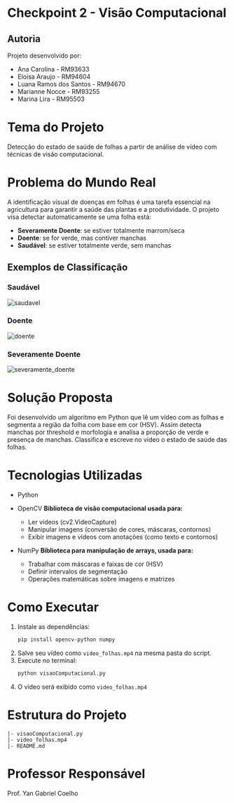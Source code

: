 # Checkpoint 2 - Visão Computacional

## Autoria
Projeto desenvolvido por:
- Ana Carolina - RM93633
- Eloisa Araujo - RM94604
- Luana Ramos dos Santos - RM94670
- Marianne Nocce - RM93255
- Marina Lira - RM95503



# Tema do Projeto
Detecção do estado de saúde de folhas a partir de análise de vídeo com técnicas de visão computacional.

# Problema do Mundo Real
A identificação visual de doenças em folhas é uma tarefa essencial na agricultura para garantir a saúde das plantas e a produtividade. O projeto visa detectar automaticamente se uma folha está:

- **Severamente Doente**: se estiver totalmente marrom/seca
- **Doente**: se for verde, mas contiver manchas
- **Saudável**: se estiver totalmente verde, sem manchas

## Exemplos de Classificação

### Saudável

![saudavel](https://github.com/user-attachments/assets/a5f1d74c-0f3a-4ebd-998a-37207047f50c)


### Doente

![doente](https://github.com/user-attachments/assets/3672c05c-1795-4066-9dce-a05df7b8478c)


### Severamente Doente

![severamente_doente](https://github.com/user-attachments/assets/bfabab1a-549c-497a-9c70-2a9328f7b530)


# Solução Proposta
Foi desenvolvido um algoritmo em Python que lê um vídeo com as folhas e segmenta a região da folha com base em cor (HSV). Assim detecta manchas por threshold e morfologia e analisa a proporção de verde e presença de manchas. Classifica e escreve no vídeo o estado de saúde das folhas.

# Tecnologias Utilizadas
- Python
  
- OpenCV
  **Biblioteca de visão computacional usada para:**
   - Ler vídeos (cv2.VideoCapture)
   - Manipular imagens (conversão de cores, máscaras, contornos)
   - Exibir imagens e vídeos com anotações (como texto e contornos)
     
- NumPy
  **Biblioteca para manipulação de arrays, usada para:**
   - Trabalhar com máscaras e faixas de cor (HSV)
   - Definir intervalos de segmentação
   - Operações matemáticas sobre imagens e matrizes

# Como Executar
1. Instale as dependências:
   ```bash
   pip install opencv-python numpy
   ```
2. Salve seu vídeo como `video_folhas.mp4` na mesma pasta do script.
3. Execute no terminal:
   ```bash
   python visaoComputacional.py
   ```
4. O vídeo será exibido como `video_folhas.mp4`

# Estrutura do Projeto
```
|- visaoComputacional.py
|- video_folhas.mp4
|- README.md
```

# Professor Responsável
Prof. Yan Gabriel Coelho

